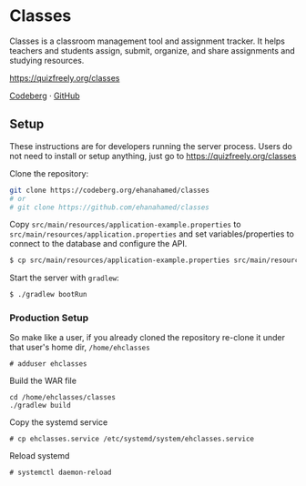 # Classes

Classes is a classroom management tool and assignment tracker. It helps teachers and students assign, submit, organize, and share assignments and studying resources.

https://quizfreely.org/classes

[Codeberg](https://codeberg.org/ehanahamed/classes) · [GitHub](https://github.com/ehanahamed/classes)

## Setup

These instructions are for developers running the server process. Users do not need to install or setup anything, just go to https://quizfreely.org/classes

Clone the repository:
```sh
git clone https://codeberg.org/ehanahamed/classes
# or
# git clone https://github.com/ehanahamed/classes
```

Copy `src/main/resources/application-example.properties` to `src/main/resources/application.properties` and set variables/properties to connect to the database and configure the API.
```sh
$ cp src/main/resources/application-example.properties src/main/resources/application.properties
```

Start the server with `gradlew`:
```sh
$ ./gradlew bootRun
```

### Production Setup

So make like a user, if you already cloned the repository re-clone it under that user's home dir, `/home/ehclasses`
```
# adduser ehclasses
```

Build the WAR file
```
cd /home/ehclasses/classes
./gradlew build
```

Copy the systemd service
```
# cp ehclasses.service /etc/systemd/system/ehclasses.service
```

Reload systemd
```
# systemctl daemon-reload
```

